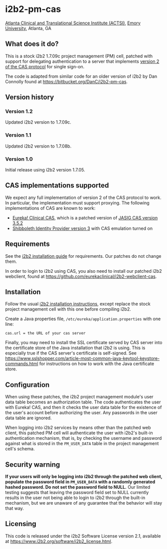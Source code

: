 # i2b2-pm-cas
[Atlanta Clinical and Translational Science Institute (ACTSI)](http://www.actsi.org), [Emory University](http://www.emory.edu), Atlanta, GA

## What does it do?
This is a stock i2b2 1.7.09c project management (PM) cell, patched with support for delegating authentication to a server that implements [version 2 of the CAS protocol](https://apereo.github.io/cas/5.0.x/protocol/CAS-Protocol-V2-Specification.html) for single sign-on.

The code is adapted from similar code for an older version of i2b2 by Dan Connolly found at https://bitbucket.org/DanC/i2b2-pm-cas.

## Version history

### Version 1.2
Updated i2b2 version to 1.7.09c.

### Version 1.1
Updated i2b2 version to 1.7.08b.

### Version 1.0
Initial release using i2b2 version 1.7.05.

## CAS implementations supported
We expect any full implementation of version 2 of the CAS protocol to work. In particular, the implementation must support proxying. The following implementations of CAS are known to work:
* [Eureka! Clinical CAS](https://github.com/eurekaclinical/cas), which is a patched version of [JASIG CAS version 3.5.2](https://wiki.jasig.org/display/CASUM/Home)
* [Shibboleth Identity Provider version 3](https://wiki.shibboleth.net/confluence/display/IDP30/Home) with CAS emulation turned on

## Requirements
See the [i2b2 installation guide](https://www.i2b2.org/software/files/PDF/current/FR_Installation_Guide.pdf) for requirements. Our patches do not change them.

In order to login to i2b2 using CAS, you also need to install our patched i2b2 webclient, found at https://github.com/eurekaclinical/i2b2-webclient-cas.

## Installation
Follow the usual [i2b2 installation instructions](https://www.i2b2.org/software/files/PDF/current/FR_Installation_Guide.pdf), except replace the stock project management cell with this one before compiling i2b2.

Create a Java properties file, `/etc/eureka/application.properties` with one line: 
```
cas.url = the URL of your cas server
```

Finally, you may need to install the SSL certificate served by CAS server into the certificate store of the Java installation that i2b2 is using. This is especially true if the CAS server's certificate is self-signed. See https://www.sslshopper.com/article-most-common-java-keytool-keystore-commands.html for instructions on how to work with the Java certificate store.

## Configuration
When using these patches, the i2b2 project management module's user data table becomes an authorization table. The code authenticates the user with Eureka! CAS, and then it checks the user data table for the existence of the user's account before authorizing the user. Any passwords in the user data table are ignored.

When logging into i2b2 services by means other than the patched web client, this patched PM cell will authenticate the user with i2b2's built-in authentication mechanism, that is, by checking the username and password against what is stored in the `PM_USER_DATA` table in the project management cell's schema. 

## Security warning
**If your users will only be logging into i2b2 through the patched web client, populate the password field in `PM_USER_DATA` with a randomly generated hashed password. Do not set the password field to NULL.** Our limited testing suggests that leaving the password field set to NULL currently results in the user not being able to login to i2b2 through the built-in mechanism, but we are unaware of any guarantee that the behavior will stay that way. 

## Licensing
This code is released under the i2b2 Software License version 2.1, available at https://www.i2b2.org/software/i2b2_license.html.

